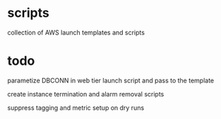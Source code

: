 # scripts
collection of AWS launch templates and scripts

# todo
parametize DBCONN in web tier launch script and pass to the template

create instance termination and alarm removal scripts

suppress tagging and metric setup on dry runs
